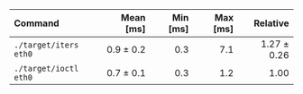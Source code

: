 | Command | Mean [ms] | Min [ms] | Max [ms] | Relative |
|:---|---:|---:|---:|---:|
| `./target/iters eth0` | 0.9 ± 0.2 | 0.3 | 7.1 | 1.27 ± 0.26 |
| `./target/ioctl eth0` | 0.7 ± 0.1 | 0.3 | 1.2 | 1.00 |
